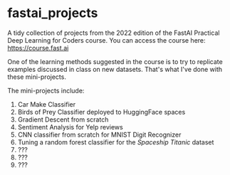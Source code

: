 # fastai_projects

A tidy collection of projects from the 2022 edition of the FastAI Practical Deep Learning for Coders course.
You can access the course here: https://course.fast.ai

One of the learning methods suggested in the course is to try to replicate examples discussed in class on new datasets. That's what I've done with these mini-projects.


The mini-projects include:
1. Car Make Classifier
2. Birds of Prey Classifier deployed to HuggingFace spaces
3. Gradient Descent from scratch
4. Sentiment Analysis for Yelp reviews
5. CNN classifier from scratch for MNIST Digit Recognizer
6. Tuning a random forest classifier for the *Spaceship Titanic* dataset
7. ???
8. ???
9. ???
